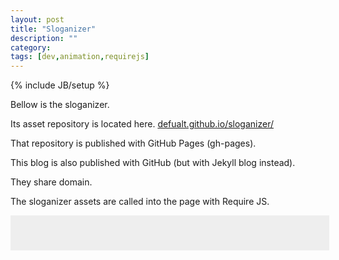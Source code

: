 ```yaml
---
layout: post
title: "Sloganizer"
description: ""
category: 
tags: [dev,animation,requirejs]
---
```

{% include JB/setup %}

Bellow is the sloganizer.

Its asset repository is located here. [defualt.github.io/sloganizer/](http://defualt.github.io/sloganizer/)

That repository is published with GitHub Pages (gh-pages).

This blog is also published with GitHub (but with Jekyll blog instead).

They share domain.

The sloganizer assets are called into the page with Require JS.
<style type="text/css">
	.sloganizerAppWrapper{
		width:90%;
		margin:0 auto;
		padding:2em;
		background:#eee;
	}
</style>
<div class="sloganizerAppWrapper"> </div>
<script type="text/javascript">
    var require = {
        urlArgs : "bust="+new Date().getTime()
    };
</script>
<script data-main="http://defualt.github.io/sloganizer/main.js" src="http://defualt.github.io/sloganizer/require.js"> </script>
